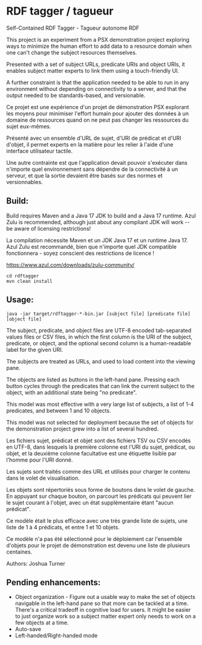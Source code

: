 # RDF tagger / tagueur

Self-Contained RDF Tagger - Tagueur autonome RDF

This project is an experiment from a PSX demonstration project exploring ways 
to minimize the human effort to add data to a resource domain when one can't 
change the subject resources themselves.

Presented with a set of subject URLs, predicate URIs and object URIs, it enables 
subject matter experts to link them using a touch-friendly UI. 

A further constraint is that the application needed to be able to run in any
environment without depending on connectivity to a server, and that the output 
needed to be standards-based, and versionable.

Ce projet est une expérience d'un projet de démonstration PSX explorant les moyens
pour minimiser l'effort humain pour ajouter des données à un domaine de ressources quand on ne peut pas
changer les ressources du sujet eux-mêmes.

Présenté avec un ensemble d'URL de sujet, d'URI de prédicat et d'URI d'objet, il permet
experts en la matière pour les relier à l'aide d'une interface utilisateur tactile.

Une autre contrainte est que l'application devait pouvoir s'exécuter dans n'importe quel
environnement sans dépendre de la connectivité à un serveur, et que la sortie
devaient être basés sur des normes et versionnables.

## Build:
Build requires Maven and a Java 17 JDK to build and a Java 17 runtime. Azul 
Zulu is recommended, although just about any compliant JDK will work -- be 
aware of licensing restrictions! 

La compilation nécessite Maven et un JDK Java 17 et un runtime Java 17. Azul
Zulu est recommandé, bien que n'importe quel JDK compatible fonctionnera - soyez
conscient des restrictions de licence !

https://www.azul.com/downloads/zulu-community/

```
cd rdftagger
mvn clean install
```

## Usage:
```
java -jar target/rdftagger-*-bin.jar [subject file] [predicate file] [object file]
```

The subject, predicate, and object files are UTF-8 encoded tab-separated values 
files or CSV files, in which the first column is the URI of the subject, 
predicate, or object, and the optional second column is a human-readable label for the given 
URI.

The subjects are treated as URLs, and used to load content into the viewing pane.

The objects are listed as buttons in the left-hand pane. Pressing each button 
cycles through the predicates that can link the current subject to the object, 
with an additional state being "no predicate". 

This model was most effective with a very large list of subjects, a list of 1-4 
predicates, and between 1 and 10 objects.

This model was not selected for deployment because the set of objects for the 
demonstration project grew into a list of several hundred.

Les fichiers sujet, prédicat et objet sont des fichiers TSV ou CSV encodés en 
UTF-8, dans lesquels la première colonne est l'URI du sujet, prédicat, ou objet,
et la deuxième colonne facultative est une étiquette lisible par l'homme pour 
l'URI donné.

Les sujets sont traités comme des URL et utilisés pour charger le contenu dans 
le volet de visualisation.

Les objets sont répertoriés sous forme de boutons dans le volet de gauche. En 
appuyant sur chaque bouton, on parcourt les prédicats qui peuvent lier le sujet
courant à l'objet, avec un état supplémentaire étant "aucun prédicat".

Ce modèle était le plus efficace avec une très grande liste de sujets, une 
liste de 1 à 4 prédicats, et entre 1 et 10 objets.

Ce modèle n'a pas été sélectionné pour le déploiement car l'ensemble d'objets 
pour le projet de démonstration est devenu une liste de plusieurs centaines.

Authors: Joshua Turner

## Pending enhancements:

* Object organization - Figure out a usable way to make the set of objects 
navigable in the left-hand pane so that more can be tackled at a time. There's a 
critical tradeoff in cognitive load for users. It might be easier to just 
organize work so a subject matter expert only needs to work on a few objects at 
a time.
* Auto-save
* Left-handed/Right-handed mode
